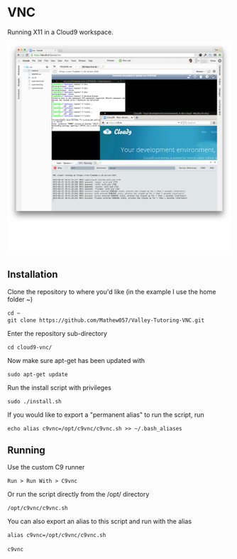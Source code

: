 VNC
===

Running X11 in a Cloud9 workspace.

![Screen Shot](screenshot.png)

Installation
------------


Clone the repository to where you'd like (in the example I use the home folder ~)

    cd ~
    git clone https://github.com/Mathew057/Valley-Tutoring-VNC.git


Enter the repository sub-directory

    cd cloud9-vnc/

Now make sure apt-get has been updated with

    sudo apt-get update

Run the install script with privileges

    sudo ./install.sh

If you would like to export a "permanent alias" to run the script, run

    echo alias c9vnc=/opt/c9vnc/c9vnc.sh >> ~/.bash_aliases


Running
-------

Use the custom C9 runner

    Run > Run With > C9vnc

Or run the script directly from the /opt/ directory

    /opt/c9vnc/c9vnc.sh

You can also export an alias to this script and run with the alias

    alias c9vnc=/opt/c9vnc/c9vnc.sh

    c9vnc
